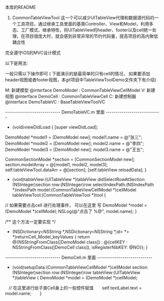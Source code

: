 
本库的README



1. CommonTableViewTool
这一个可以减少UITableView代理和数据源代码的一个工具项目，通过继承工具里面的基类Controller、View和Model，利用多态、工厂模式、继承特性，将UITableView的header、footer以及cell统一处理，在项目很庞大时，就会感到非常非常的节约代码量，提高项目的高内聚低耦合性

完全遵守iOS的MVC设计模式


以下是用法:

一般只需以下操作即可 ( 下面演示的是最简单的只有cell的情况， 如果要添加header视图或者footer视图，本git项目中TableViewToolDemo文件夹下有介绍)

M: 新建模型 @interface DemoModel : CommonTableViewCellModel
V: 新建视图 @interface DemoCell : CommonTableViewCell
C: 新建控制器 @interface DemoTableVC : BaseTableViewToolVC




---------------------------- DemoTableVC.m 里面 ----------------------------

- (void)viewDidLoad {
[super viewDidLoad];

DemoModel *model1 = [DemoModel new];
model1.name = @"张三";
DemoModel *model2 = [DemoModel new];
model2.name = @"李四";
DemoModel *model3 = [DemoModel new];
model3.name = @"王五";

CommonSectionModel *section = [CommonSectionModel new];
section.modelArray = @[model1, model2, model3];
self.tableViewTool.dataArr = @[section];
[self.tableView reloadData];
}
- (void)tableView:(UITableView *)tableView didSelectRowAtSection:(NSInteger)section row:(NSInteger)row selectIndexPath:(NSIndexPath *)indexPath model:(CommonTableViewCellModel *)cellModel tableViewTool:(CommonTableViewTool *)tool {

// 如果需要点击cell 进行处理事件， 可以在这里 写
DemoModel *model = (DemoModel *)cellModel;
NSLog(@"点击了 %@", model.name);
}

/**
这个方法一定要实现
*/
- (NSDictionary<NSString *,NSDictionary<NSString *,id> *> *)returnCell_Model_keyValues {
return @{NSStringFromClass([DemoModel class]) : @{cellKEY : NSStringFromClass([DemoCell class]), isRegisterNibKEY: @NO}};
}




---------------------------- DemoCell.m 里面 ----------------------------
- (void)setupData:(CommonTableViewCellModel *)cellModel section:(NSInteger)section row:(NSInteger)row tableView:(UITableView *)tableView {
DemoModel *model = (DemoModel *)cellModel;

   // 在这里进行给子类Cell身上的一些控件赋值
      self.textLabel.text = model.name;
      }
